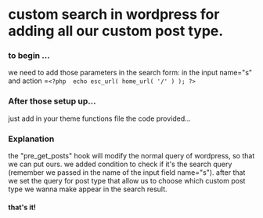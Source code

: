 # custom search in wordpress for adding all our custom post type.

### to begin ...
we need to add those parameters in the search form:
 in the input name="s" and action =```<?php  echo esc_url( home_url( '/' ) ); ?>```
 
 ### After those setup up...
 just add in your theme functions file the code provided...
 
 ### Explanation
 
 the "pre_get_posts" hook will modify the normal query of wordpress, so that we  can put ours.
 we added condition to check if it's the search query (remember we passed in the name of the input field name="s").
 after that we set the query for post type that allow us to choose which custom post type we wanna make appear 
 in the search result.
 
 #### that's it!
